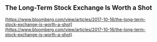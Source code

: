 ## The Long-Term Stock Exchange Is Worth a Shot
  
  [https://www.bloomberg.com/view/articles/2017-10-16/the-long-term-stock-exchange-is-worth-a-shot](https://www.bloomberg.com/view/articles/2017-10-16/the-long-term-stock-exchange-is-worth-a-shot)